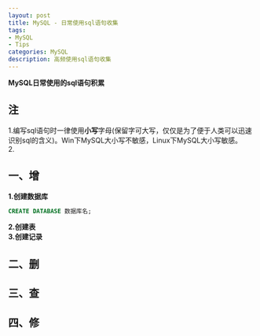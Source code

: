 ```yaml
---
layout: post
title: MySQL - 日常使用sql语句收集
tags:
- MySQL
- Tips
categories: MySQL
description: 高频使用sql语句收集
---  
```

**MySQL日常使用的sql语句积累**

<!-- more -->
## 注
1.编写sql语句时一律使用**小写**字母(保留字可大写，仅仅是为了便于人类可以迅速识别sql的含义)。Win下MySQL大小写不敏感，Linux下MySQL大小写敏感。  
2.
## 一、增
**1.创建数据库**  
```sql
CREATE DATABASE 数据库名;
```
**2.创建表**  
**3.创建记录**  
## 二、删
## 三、查
## 四、修